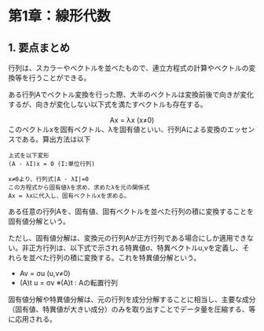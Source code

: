 # 第1章：線形代数

## 1. 要点まとめ

行列は、スカラーやベクトルを並べたもので、連立方程式の計算やベクトルの変換等を行うことができる。

ある行列Aでベクトル変換を行った際、大半のベクトルは変換前後で向きが変化するが、向きが変化しない以下式を満たすベクトルも存在する。
<div style="text-align: center;">
Ax  = λx (x≠0)
</div>
このベクトルxを固有ベクトル、λを固有値といい、行列Aによる変換のエッセンスである。算出方法は以下

```
上式を以下変形
(A - λI)x = 0 (I:単位行列)

x≠0より、行列式|A - λI|=0
この方程式から固有値λを求め、求めたλを元の関係式
Ax = λxに代入し、固有ベクトルxを求める。
```

ある任意の行列Aを、固有値、固有ベクトルを並べた行列の積に変換することを固有値分解という。

ただし、固有値分解は、変換元の行列Aが正方行列である場合にしか適用できない。非正方行列は、以下式で示される特異値σ、特異ベクトルu,vを定義し、それらを並べた行列の積に変換する。これを特異値分解という。

* Av  = σu (u,v≠0)
* (A)t u  = σv  ※(A)t : Aの転置行列


固有値分解や特異値分解は、元の行列を成分分解することに相当し、主要な成分（固有値、特異値が大きい成分）のみを取り出すことでデータ量を圧縮する、等に応用される。

 














